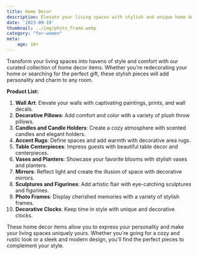 ```yaml
---
title: Home Decor
description: Elevate your living spaces with stylish and unique home decor items.
date: '2023-09-19'
thumbnail: ../img/photo_frame.webp
category: "for-women"
meta:
    age: 18+
---
```

Transform your living spaces into havens of style and comfort with our curated collection of home decor items. Whether you're redecorating your home or searching for the perfect gift, these stylish pieces will add personality and charm to any room.

**Product List:**
1. **Wall Art**: Elevate your walls with captivating paintings, prints, and wall decals.
2. **Decorative Pillows**: Add comfort and color with a variety of plush throw pillows.
3. **Candles and Candle Holders**: Create a cozy atmosphere with scented candles and elegant holders.
4. **Accent Rugs**: Define spaces and add warmth with decorative area rugs.
5. **Table Centerpieces**: Impress guests with beautiful table decor and centerpieces.
6. **Vases and Planters**: Showcase your favorite blooms with stylish vases and planters.
7. **Mirrors**: Reflect light and create the illusion of space with decorative mirrors.
8. **Sculptures and Figurines**: Add artistic flair with eye-catching sculptures and figurines.
9. **Photo Frames**: Display cherished memories with a variety of stylish frames.
10. **Decorative Clocks**: Keep time in style with unique and decorative clocks.

These home decor items allow you to express your personality and make your living spaces uniquely yours. Whether you're going for a cozy and rustic look or a sleek and modern design, you'll find the perfect pieces to complement your style.
